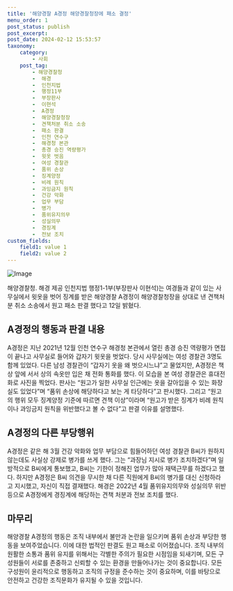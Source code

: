 ```yaml
---
title: '해양경찰 A경정 해양경찰청장에 패소 결정'
menu_order: 1
post_status: publish
post_excerpt: 
post_date: 2024-02-12 15:53:57
taxonomy:
    category:
        - 사회
    post_tag:
        - 해양경찰청
        -  해경
        -  인천지법
        -  행정11부
        -  부장판사
        -  이현석
        -  A경정
        -  해양경찰청장
        -  견책처분 취소 소송
        -  패소 판결
        -  인천 연수구
        -  해경청 본관
        -  총경 승진 역량평가
        -  윗옷 벗음
        -  여성 경찰관
        -  품위 손상
        -  징계양정
        -  비례 원칙
        -  과잉금지 원칙
        -  건강 악화
        -  업무 부담
        -  병가
        -  품위유지의무
        -  성실의무
        -  경징계
        -  전보 조치
custom_fields:
    field1: value 1
    field2: value 2
---
```


![Image](https://imgnews.pstatic.net/image/666/2024/02/12/0000033393_001_20240212134001958.jpg?type=w647)

해양경찰청. 해경 제공 인천지법 행정1-1부(부장판사 이현석)는 여경들과 같이 있는 사무실에서 윗옷을 벗어 징계를 받은 해양경찰 A경정이 해양경찰청장을 상대로 낸 견책처분 취소 소송에서 원고 패소 판결 했다고 12일 밝혔다.
## A경정의 행동과 판결 내용
A경정은 지난 2021년 12월 인천 연수구 해경청 본관에서 열린 총경 승진 역량평가 면접이 끝나고 사무실로 들어와 갑자기 윗옷을 벗었다. 당시 사무실에는 여성 경찰관 3명도 함께 있었다. 다른 남성 경찰관이 “갑자기 옷을 왜 벗으시느냐”고 물었지만, A경정은 책상 앞에 서서 상의 속옷만 입은 채 전화 통화를 했다. 이 모습을 본 여성 경찰관은 휴대전화로 사진을 찍었다.
판사는 “원고가 일한 사무실 인근에는 옷을 갈아입을 수 있는 화장실도 있었다”며 “품위 손상에 해당하다고 보는 게 타당하다”고 판시했다. 그리고 “원고의 행위 모두 징계양정 기준에 따르면 견책 이상”이라며 “원고가 받은 징계가 비례 원칙이나 과잉금지 원칙을 위반했다고 볼 수 없다”고 판결 이유를 설명했다.
## A경정의 다른 부당행위
A경정은 같은 해 3월 건강 악화와 업무 부담으로 힘들어하던 여성 경찰관 B씨가 원하지 않는데도 사실상 강제로 병가를 쓰게 했다. 그는 “과장님 지시로 병가 조치하겠다”며 일방적으로 B씨에게 통보했고, B씨는 기한이 정해진 업무가 많아 재택근무를 하겠다고 했다. 하지만 A경정은 B씨 의견을 무시한 채 다른 직원에게 B씨의 병가를 대신 신청하라고 지시했고, 자신이 직접 결재했다.
해경은 2022년 4월 품위유지의무와 성실의무 위반 등으로 A경정에게 경징계에 해당하는 견책 처분과 전보 조치를 했다.
## 마무리
해양경찰 A경정의 행동은 조직 내부에서 불만과 논란을 일으키며 품위 손상과 부당한 행동을 보여주었습니다. 이에 대한 법적인 판결도 원고 패소로 이어졌습니다. 조직 내부의 원활한 소통과 품위 유지를 위해서는 각별한 주의가 필요한 시점임을 되새기며, 모든 구성원들이 서로를 존중하고 신뢰할 수 있는 환경을 만들어나가는 것이 중요합니다. 모든 구성원이 윤리적으로 행동하고 조직의 규정을 준수하는 것이 중요하며, 이를 바탕으로 안전하고 건강한 조직문화가 유지될 수 있을 것입니다.
